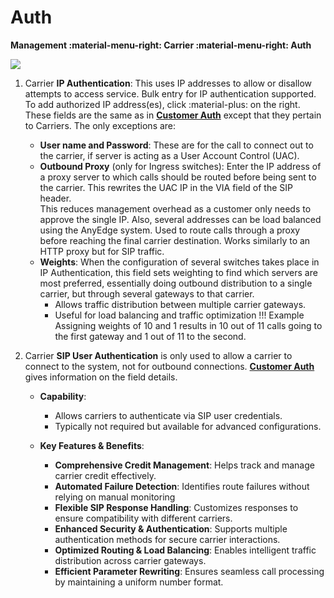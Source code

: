 # Auth

**Management :material-menu-right: Carrier :material-menu-right: Auth**

<img src= "/carrier/img/carrierauth.png">

1. Carrier **IP Authentication**: This uses IP addresses to allow or disallow attempts to access service. Bulk entry for IP authentication supported.
   To add authorized IP address(es), click :material-plus: on the right. These fields are the same as in [**Customer Auth**](https://docs.connexcs.com/customer/auth/) except that they pertain to Carriers. The only exceptions are:

    + **User name and Password**: These are for the call to connect out to the carrier, if server is acting as a User Account Control (UAC).
    + **Outbound Proxy** (only for Ingress switches): Enter the IP address of a proxy server to which calls should be routed before being sent to the carrier. This rewrites the UAC IP in the VIA field of the SIP header.  
    This reduces management overhead as a customer only needs to approve the single IP. Also, several addresses can be load balanced using the AnyEdge system.
    Used to route calls through a proxy before reaching the final carrier destination.
    Works similarly to an HTTP proxy but for SIP traffic.
    + **Weights**: When the configuration of several switches takes place in IP Authentication, this field sets weighting to find which servers are most preferred, essentially doing outbound distribution to a single carrier, but through several gateways to that carrier.
        + Allows traffic distribution between multiple carrier gateways.
        + Useful for load balancing and traffic optimization
            !!! Example
                Assigning weights of 10 and 1 results in 10 out of 11 calls going to the first gateway and 1 out of 11 to the second.
  
2. Carrier **SIP User Authentication** is only used to allow a carrier to connect to the system, not for outbound connections.
[**Customer Auth**](https://docs.connexcs.com/customer/auth/) gives information on the field details.

      + **Capability**:
          + Allows carriers to authenticate via SIP user credentials.
          + Typically not required but available for advanced configurations.

      + **Key Features & Benefits**:
          + **Comprehensive Credit Management**: Helps track and manage carrier credit effectively.
          + **Automated Failure Detection**: Identifies route failures without relying on manual monitoring
          + **Flexible SIP Response Handling**: Customizes responses to ensure compatibility with different carriers.
          + **Enhanced Security & Authentication**: Supports multiple authentication methods for secure carrier interactions.
          + **Optimized Routing & Load Balancing**: Enables intelligent traffic distribution across carrier gateways.
          + **Efficient Parameter Rewriting**: Ensures seamless call processing by maintaining a uniform number format.
